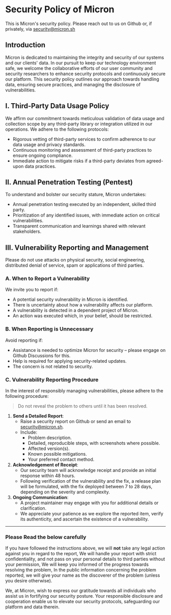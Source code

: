 # Security Policy of Micron

This is Micron's security policy. Please reach out to us
on Github or, if privately, via <security@micron.sh>

## Introduction

Micron is dedicated to maintaining the integrity and security of our systems and our clients' data. In our pursuit to keep our technology environment safe, we welcome the collaborative efforts of our user community and security researchers to enhance security protocols and continuously secure our platform. This security policy outlines our approach towards handling data, ensuring secure practices, and managing the disclosure of vulnerabilities.

## I. Third-Party Data Usage Policy

We affirm our commitment towards meticulous validation of data usage and collection scope by any third-party library or integration utilized in our operations. We adhere to the following protocols:

- Rigorous vetting of third-party services to confirm adherence to our data usage and privacy standards.
- Continuous monitoring and assessment of third-party practices to ensure ongoing compliance.
- Immediate action to mitigate risks if a third-party deviates from agreed-upon data practices.

## II. Annual Penetration Testing (Pentest)

To understand and bolster our security stature, Micron undertakes:

- Annual penetration testing executed by an independent, skilled third party.
- Prioritization of any identified issues, with immediate action on critical vulnerabilities.
- Transparent communication and learnings shared with relevant stakeholders.

## III. Vulnerability Reporting and Management

Please do not use attacks on physical security, social engineering, distributed denial of service, spam or applications of third parties.

### **A. When to Report a Vulnerability**

We invite you to report if:

- A potential security vulnerability in Micron is identified.
- There is uncertainty about how a vulnerability affects our platform.
- A vulnerability is detected in a dependent project of Micron.
- An action was executed which, in your belief, should be restricted.

### **B. When Reporting is Unnecessary**

Avoid reporting if:

- Assistance is needed to optimize Micron for security – please engage on Github Discussions for this.
- Help is required for applying security-related updates.
- The concern is not related to security.

### **C. Vulnerability Reporting Procedure**

In the interest of responsibly managing vulnerabilities, please adhere to the following procedure:

> Do not reveal the problem to others until it has been resolved.

1. **Send a Detailed Report**:
   - Raise a security report on Github or send an email to [security@micron.sh](mailto:security@micron.sh).
   - Include:
     - Problem description.
     - Detailed, reproducible steps, with screenshots where possible.
     - Affected version(s).
     - Known possible mitigations.
     - Your preferred contact method.
2. **Acknowledgement of Receipt**:
   - Our security team will acknowledge receipt and provide an initial response within 48 hours.
   - Following verification of the vulnerability and the fix, a release plan will be formulated, with the fix deployed between 7 to 28 days, depending on the severity and complexity.
3. **Ongoing Communication**:
   - A project maintainer may engage with you for additional details or clarification.
   - We appreciate your patience as we explore the reported item, verify its authenticity, and ascertain the existence of a vulnerability.

---

### Please Read the below carefully

If you have followed the instructions above, we will **not** take any legal action against you in regard to the report,
We will handle your report with strict confidentiality, and not pass on your personal details to third parties without your permission, We will keep you informed of the progress towards resolving the problem, In the public information concerning the problem reported, we will give your name as the discoverer of the problem (unless you desire otherwise).

We, at Micron, wish to express our gratitude towards all individuals who assist us in fortifying our security posture. Your responsible disclosure and cooperation enable us to elevate our security protocols, safeguarding our platform and data therein.